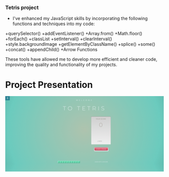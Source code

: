 ### Tetris project

- I've enhanced my JavaScript skills by incorporating the following functions and techniques into my code:

+querySelector()
+addEventListener()
+Array.from()
+Math.floor()
+forEach()
+classList
+setInterval()
+clearInterval()
+style.backgroundImage
+getElementByClassName()
+splice()
+some()
+concat()
+appendChild()
+Arrow Functions

These tools have allowed me to develop more efficient and cleaner code, improving the quality and functionality of my projects.
# Project Presentation

![](./images/Tetris%20Game.gif)
